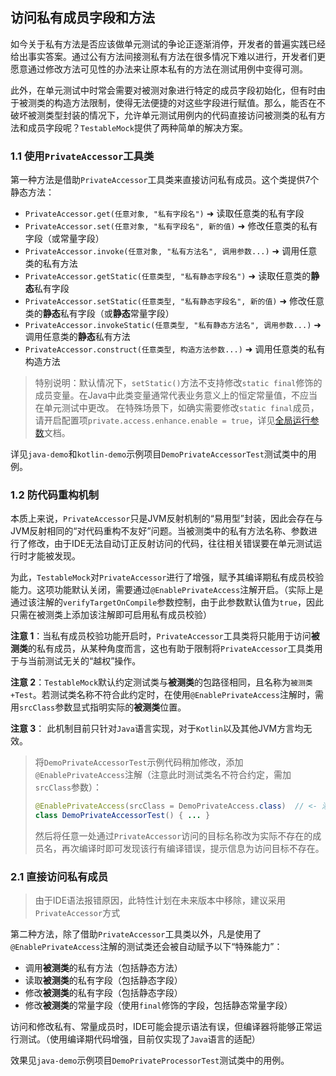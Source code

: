 访问私有成员字段和方法
---

如今关于私有方法是否应该做单元测试的争论正逐渐消停，开发者的普遍实践已经给出事实答案。通过公有方法间接测私有方法在很多情况下难以进行，开发者们更愿意通过修改方法可见性的办法来让原本私有的方法在测试用例中变得可测。

此外，在单元测试中时常会需要对被测对象进行特定的成员字段初始化，但有时由于被测类的构造方法限制，使得无法便捷的对这些字段进行赋值。那么，能否在不破坏被测类型封装的情况下，允许单元测试用例内的代码直接访问被测类的私有方法和成员字段呢？`TestableMock`提供了两种简单的解决方案。

### 1.1 使用`PrivateAccessor`工具类

第一种方法是借助`PrivateAccessor`工具类来直接访问私有成员。这个类提供7个静态方法：

- `PrivateAccessor.get(任意对象, "私有字段名")` ➜ 读取任意类的私有字段
- `PrivateAccessor.set(任意对象, "私有字段名", 新的值)` ➜ 修改任意类的私有字段（或常量字段）
- `PrivateAccessor.invoke(任意对象, "私有方法名", 调用参数...)` ➜ 调用任意类的私有方法
- `PrivateAccessor.getStatic(任意类型, "私有静态字段名")` ➜ 读取任意类的**静态**私有字段
- `PrivateAccessor.setStatic(任意类型, "私有静态字段名", 新的值)` ➜ 修改任意类的**静态**私有字段（或**静态**常量字段）
- `PrivateAccessor.invokeStatic(任意类型, "私有静态方法名", 调用参数...)` ➜ 调用任意类的**静态**私有方法
- `PrivateAccessor.construct(任意类型, 构造方法参数...)` ➜ 调用任意类的私有构造方法

> 特别说明：默认情况下，`setStatic()`方法不支持修改`static final`修饰的成员变量。在Java中此类变量通常代表业务意义上的恒定常量值，不应当在单元测试中更改。
> 在特殊场景下，如确实需要修改`static final`成员，请开启配置项`private.access.enhance.enable = true`，详见[全局运行参数](zh-cn/doc/javaagent-args.md)文档。

详见`java-demo`和`kotlin-demo`示例项目`DemoPrivateAccessorTest`测试类中的用例。

### 1.2 防代码重构机制

本质上来说，`PrivateAccessor`只是JVM反射机制的“易用型”封装，因此会存在与JVM反射相同的“对代码重构不友好”问题。当被测类中的私有方法名称、参数进行了修改，由于IDE无法自动订正反射访问的代码，往往相关错误要在单元测试运行时才能被发现。

为此，`TestableMock`对`PrivateAccessor`进行了增强，赋予其编译期私有成员校验能力。这项功能默认关闭，需要通过`@EnablePrivateAccess`注解开启。（实际上是通过该注解的`verifyTargetOnCompile`参数控制，由于此参数默认值为`true`，因此只需在被测类上添加该注解即可启用私有成员校验）

**注意 1**：当私有成员校验功能开启时，`PrivateAccessor`工具类将只能用于访问**被测类**的私有成员，从某种角度而言，这也有助于限制将`PrivateAccessor`工具类用于与当前测试无关的“越权”操作。

**注意 2**：`TestableMock`默认约定测试类与**被测类**的包路径相同，且名称为`被测类+Test`。若测试类名称不符合此约定时，在使用`@EnablePrivateAccess`注解时，需用`srcClass`参数显式指明实际的**被测类**位置。

**注意 3**： 此机制目前只针对`Java`语言实现，对于`Kotlin`以及其他JVM方言均无效。

> 将`DemoPrivateAccessorTest`示例代码稍加修改，添加`@EnablePrivateAccess`注解（注意此时测试类名不符合约定，需加`srcClass`参数）：
>
> ```java
> @EnablePrivateAccess(srcClass = DemoPrivateAccess.class)  // <- 添加此行
> class DemoPrivateAccessorTest() { ... }
> ```
>
> 然后将任意一处通过`PrivateAccessor`访问的目标名称改为实际不存在的成员名，再次编译时即可发现该行有编译错误，提示信息为访问目标不存在。

### 2.1 直接访问私有成员

> 由于IDE语法报错原因，此特性计划在未来版本中移除，建议采用`PrivateAccessor`方式

第二种方法，除了借助`PrivateAccessor`工具类以外，凡是使用了`@EnablePrivateAccess`注解的测试类还会被自动赋予以下“特殊能力”：

- 调用**被测类**的私有方法（包括静态方法）
- 读取**被测类**的私有字段（包括静态字段）
- 修改**被测类**的私有字段（包括静态字段）
- 修改**被测类**的常量字段（使用`final`修饰的字段，包括静态常量字段）

访问和修改私有、常量成员时，IDE可能会提示语法有误，但编译器将能够正常运行测试。（使用编译期代码增强，目前仅实现了`Java`语言的适配）

效果见`java-demo`示例项目`DemoPrivateProcessorTest`测试类中的用例。
